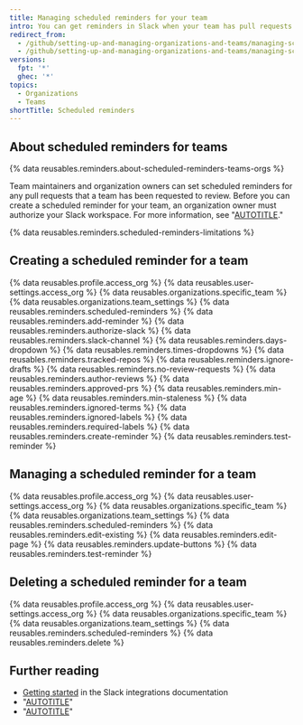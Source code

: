 ```yaml
---
title: Managing scheduled reminders for your team
intro: You can get reminders in Slack when your team has pull requests waiting for review.
redirect_from:
  - /github/setting-up-and-managing-organizations-and-teams/managing-scheduled-reminders-for-pull-requests
  - /github/setting-up-and-managing-organizations-and-teams/managing-scheduled-reminders-for-your-team
versions:
  fpt: '*'
  ghec: '*'
topics:
  - Organizations
  - Teams
shortTitle: Scheduled reminders
---
```


## About scheduled reminders for teams

{% data reusables.reminders.about-scheduled-reminders-teams-orgs %}

Team maintainers and organization owners can set scheduled reminders for any pull requests that a team has been requested to review. Before you can create a scheduled reminder for your team, an organization owner must authorize your Slack workspace. For more information, see "[AUTOTITLE](/organizations/managing-organization-settings/managing-scheduled-reminders-for-your-organization)."

{% data reusables.reminders.scheduled-reminders-limitations %}

## Creating a scheduled reminder for a team

{% data reusables.profile.access_org %}
{% data reusables.user-settings.access_org %}
{% data reusables.organizations.specific_team %}
{% data reusables.organizations.team_settings %}
{% data reusables.reminders.scheduled-reminders %}
{% data reusables.reminders.add-reminder %}
{% data reusables.reminders.authorize-slack %}
{% data reusables.reminders.slack-channel %}
{% data reusables.reminders.days-dropdown %}
{% data reusables.reminders.times-dropdowns %}
{% data reusables.reminders.tracked-repos %}
{% data reusables.reminders.ignore-drafts %}
{% data reusables.reminders.no-review-requests %}
{% data reusables.reminders.author-reviews %}
{% data reusables.reminders.approved-prs %}
{% data reusables.reminders.min-age %}
{% data reusables.reminders.min-staleness %}
{% data reusables.reminders.ignored-terms %}
{% data reusables.reminders.ignored-labels %}
{% data reusables.reminders.required-labels %}
{% data reusables.reminders.create-reminder %}
{% data reusables.reminders.test-reminder %}

## Managing a scheduled reminder for a team

{% data reusables.profile.access_org %}
{% data reusables.user-settings.access_org %}
{% data reusables.organizations.specific_team %}
{% data reusables.organizations.team_settings %}
{% data reusables.reminders.scheduled-reminders %}
{% data reusables.reminders.edit-existing %}
{% data reusables.reminders.edit-page %}
{% data reusables.reminders.update-buttons %}
{% data reusables.reminders.test-reminder %}

## Deleting a scheduled reminder for a team

{% data reusables.profile.access_org %}
{% data reusables.user-settings.access_org %}
{% data reusables.organizations.specific_team %}
{% data reusables.organizations.team_settings %}
{% data reusables.reminders.scheduled-reminders %}
{% data reusables.reminders.delete %}

## Further reading

- [Getting started](https://github.com/integrations/slack?tab=readme-ov-file#getting-started) in the Slack integrations documentation
- "[AUTOTITLE](/organizations/managing-organization-settings/managing-scheduled-reminders-for-your-organization)"
- "[AUTOTITLE](/account-and-profile/setting-up-and-managing-your-personal-account-on-github/managing-your-membership-in-organizations/managing-your-scheduled-reminders)"

